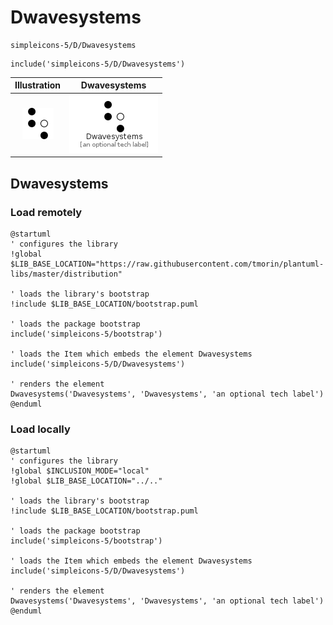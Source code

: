 # Dwavesystems


```text
simpleicons-5/D/Dwavesystems
```

```text
include('simpleicons-5/D/Dwavesystems')
```



| Illustration | Dwavesystems |
| :---: | :---: |
| ![illustration for Illustration](../../simpleicons-5/D/Dwavesystems.png) | ![illustration for Dwavesystems](../../simpleicons-5/D/Dwavesystems.Local.png) |




## Dwavesystems

### Load remotely
```plantuml
@startuml
' configures the library
!global $LIB_BASE_LOCATION="https://raw.githubusercontent.com/tmorin/plantuml-libs/master/distribution"

' loads the library's bootstrap
!include $LIB_BASE_LOCATION/bootstrap.puml

' loads the package bootstrap
include('simpleicons-5/bootstrap')

' loads the Item which embeds the element Dwavesystems
include('simpleicons-5/D/Dwavesystems')

' renders the element
Dwavesystems('Dwavesystems', 'Dwavesystems', 'an optional tech label')
@enduml
```

### Load locally
```plantuml
@startuml
' configures the library
!global $INCLUSION_MODE="local"
!global $LIB_BASE_LOCATION="../.."

' loads the library's bootstrap
!include $LIB_BASE_LOCATION/bootstrap.puml

' loads the package bootstrap
include('simpleicons-5/bootstrap')

' loads the Item which embeds the element Dwavesystems
include('simpleicons-5/D/Dwavesystems')

' renders the element
Dwavesystems('Dwavesystems', 'Dwavesystems', 'an optional tech label')
@enduml
```

